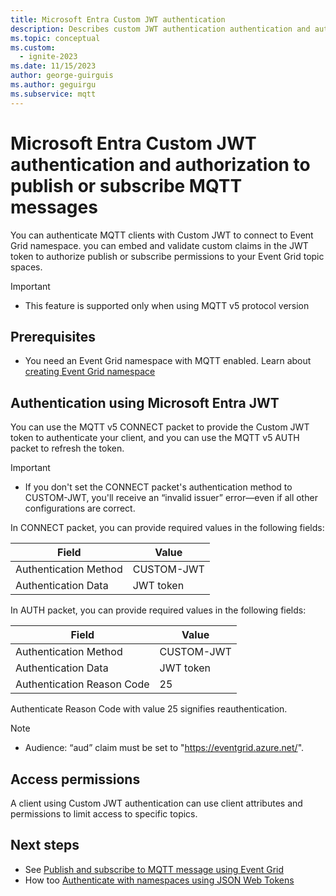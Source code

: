 ```yaml
---
title: Microsoft Entra Custom JWT authentication
description: Describes custom JWT authentication authentication and authorization to publish or subscribe MQTT messages
ms.topic: conceptual
ms.custom:
  - ignite-2023
ms.date: 11/15/2023
author: george-guirguis
ms.author: geguirgu
ms.subservice: mqtt
---
```


# Microsoft Entra Custom JWT authentication and authorization to publish or subscribe MQTT messages

You can authenticate MQTT clients with Custom JWT to connect to Event Grid namespace.  you can embed and validate custom claims in the JWT token to authorize publish or subscribe permissions to your Event Grid topic spaces.

> [!IMPORTANT]
> - This feature is supported only when using MQTT v5 protocol version

## Prerequisites
- You need an Event Grid namespace with MQTT enabled.  Learn about [creating Event Grid namespace](/azure/event-grid/create-view-manage-namespaces#create-a-namespace)

<a name='authentication-using-azure-ad-jwt'></a>

## Authentication using Microsoft Entra JWT
You can use the MQTT v5 CONNECT packet to provide the Custom JWT token to authenticate your client, and you can use the MQTT v5 AUTH packet to refresh the token.  

> [!IMPORTANT]
> - If you don't set the CONNECT packet's authentication method to CUSTOM-JWT, you'll receive an “invalid issuer” error—even if all other configurations are correct.

In CONNECT packet, you can provide required values in the following fields:

|Field  | Value  |
|---------|---------|
|Authentication Method | CUSTOM-JWT |
|Authentication Data | JWT token |

In AUTH packet, you can provide required values in the following fields:

|Field | Value |
|---------|---------|
| Authentication Method | CUSTOM-JWT |
| Authentication Data | JWT token |
| Authentication Reason Code | 25 |
 
Authenticate Reason Code with value 25 signifies reauthentication.

> [!NOTE]
> - Audience: “aud” claim must be set to "https://eventgrid.azure.net/".

## Access permissions
A client using Custom JWT authentication can use client attributes and permissions to limit access to specific topics.

## Next steps
- See [Publish and subscribe to MQTT message using Event Grid](mqtt-publish-and-subscribe-portal.md)
- How too [Authenticate with namespaces using JSON Web Tokens](authenticate-with-namespaces-using-json-web-tokens.md)
